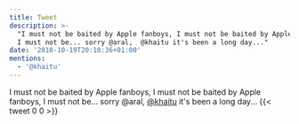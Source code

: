```yaml
---
title: Tweet
description: >-
  "I must not be baited by Apple fanboys, I must not be baited by Apple fanboys,
  I must not be... sorry @aral,  @khaitu it's been a long day..."
date: '2010-10-19T20:10:36+01:00'
mentions:
  - '@khaitu'
---
```

I must not be baited by Apple fanboys, I must not be baited by Apple fanboys, I must not be... sorry @aral,  [@khaitu](https://twitter.com/@khaitu) it's been a long day...
      {{< tweet 0 0 >}}
    
